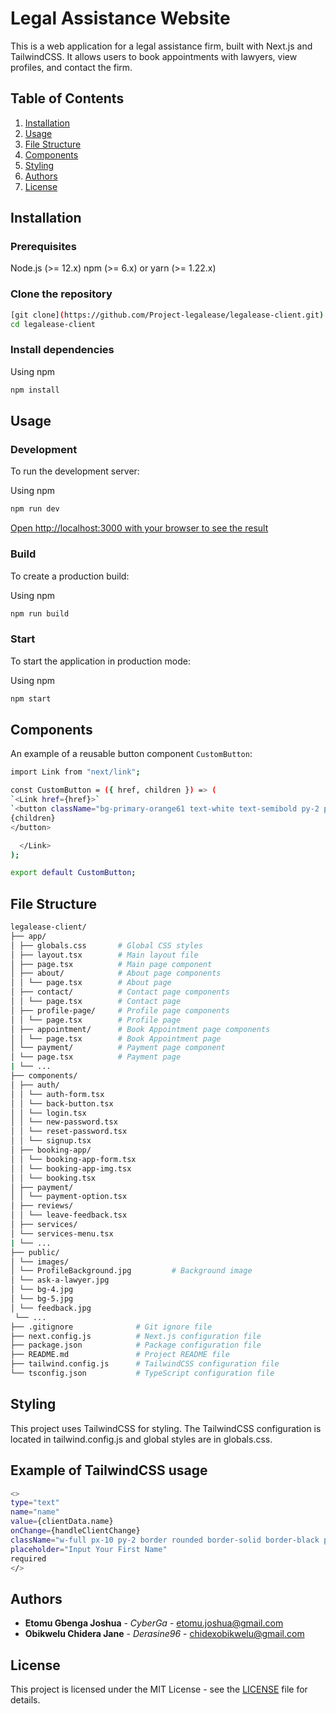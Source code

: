 # Legal Assistance Website

This is a web application for a legal assistance firm, built with Next.js and TailwindCSS. It allows users to book appointments with lawyers, view profiles, and contact the firm.

## Table of Contents

1. [Installation](#installation)
2. [Usage](#usage)
3. [File Structure](#file-structure)
4. [Components](#components)
5. [Styling](#styling)
6. [Authors](#authors)
7. [License](#license)

## Installation

### Prerequisites

Node.js (>= 12.x)
npm (>= 6.x) or yarn (>= 1.22.x)

### Clone the repository

```sh
[git clone](https://github.com/Project-legalease/legalease-client.git)
cd legalease-client
```

### Install dependencies

Using npm

```sh
npm install
```

## Usage

### Development

To run the development server:

Using npm

```sh
npm run dev
```

[Open http://localhost:3000 with your browser to see the result](http://localhost:3000)

### Build

To create a production build:

Using npm

```sh
npm run build
```

### Start

To start the application in production mode:

Using npm

```sh
npm start
```

## Components

An example of a reusable button component `CustomButton`:

```sh
import Link from "next/link";  

const CustomButton = ({ href, children }) => (
`<Link href={href}>`  
`<button className="bg-primary-orange61 text-white text-semibold py-2 px-4 rounded-md">`  
{children}  
</button>  

  </Link>  
);  

export default CustomButton;  
```  

## File Structure

```sh
legalease-client/  
├── app/  
│ ├── globals.css       # Global CSS styles  
│ ├── layout.tsx        # Main layout file  
│ ├── page.tsx          # Main page component  
│ ├── about/            # About page components  
│ │ └── page.tsx        # About page  
│ ├── contact/          # Contact page components  
│ │ └── page.tsx        # Contact page  
│ ├── profile-page/     # Profile page components  
│ │ └── page.tsx        # Profile page  
│ ├── appointment/      # Book Appointment page components  
│ │ └── page.tsx        # Book Appointment page  
│ └── payment/          # Payment page component  
│ └── page.tsx          # Payment page  
| └── ...  
├── components/  
│ ├── auth/  
│ │ └── auth-form.tsx  
│ │ └── back-button.tsx  
│ │ └── login.tsx  
│ │ └── new-password.tsx  
│ │ └── reset-password.tsx  
│ │ └── signup.tsx  
│ ├── booking-app/  
│ │ └── booking-app-form.tsx  
│ │ └── booking-app-img.tsx  
│ │ └── booking.tsx  
│ ├── payment/  
│ │ └── payment-option.tsx  
│ ├── reviews/  
│ │ └── leave-feedback.tsx  
│ ├── services/  
│ └── services-menu.tsx  
| └── ...  
├── public/  
│ └── images/  
│ └── ProfileBackground.jpg         # Background image  
│ └── ask-a-lawyer.jpg  
│ └── bg-4.jpg  
│ └── bg-5.jpg  
│ └── feedback.jpg  
 └── ...  
├── .gitignore              # Git ignore file  
├── next.config.js          # Next.js configuration file  
├── package.json            # Package configuration file  
├── README.md               # Project README file  
├── tailwind.config.js      # TailwindCSS configuration file  
└── tsconfig.json           # TypeScript configuration file
```

## Styling

This project uses TailwindCSS for styling. The TailwindCSS configuration is located in tailwind.config.js and global styles are in globals.css.

## Example of TailwindCSS usage

```sh
<>
type="text"  
name="name"  
value={clientData.name}  
onChange={handleClientChange}  
className="w-full px-10 py-2 border rounded border-solid border-black placeholder-slate-400 placeholder-opacity-90 italic"  
placeholder="Input Your First Name"  
required  
</>
```

## Authors

- **Etomu Gbenga Joshua** - _CyberGa_ - [etomu.joshua@gmail.com](mailto:etomu.joshua@gmail.com)
- **Obikwelu Chidera Jane** - _Derasine96_ - [chidexobikwelu@gmail.com](mailto:chidexobikwelu@gmail.com)

## License

This project is licensed under the MIT License - see the [LICENSE](LICENSE) file for details.
